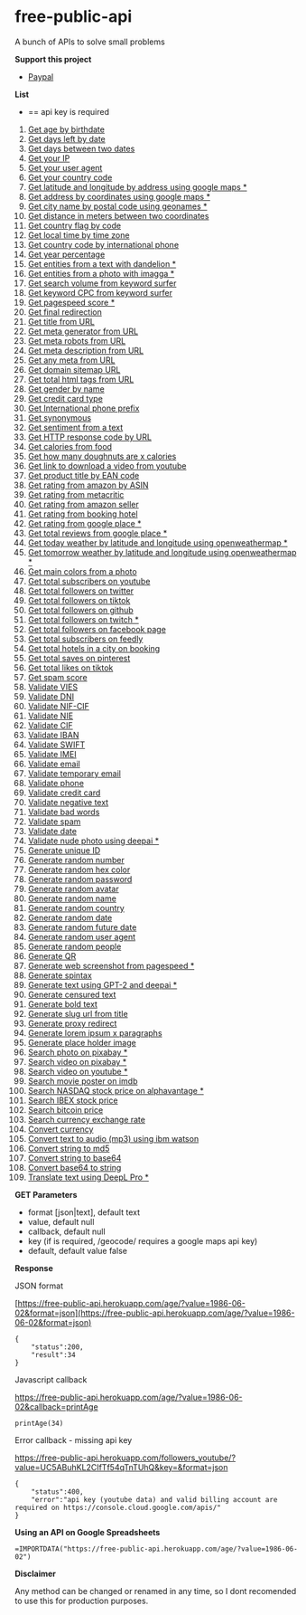 # free-public-api
 
A bunch of APIs to solve small problems 

**Support this project**

- [Paypal](https://paypal.me/miquelcamps)

**List**

* == api key is required

1. [Get age by birthdate](https://free-public-api.herokuapp.com/age/?value=1986-06-02)
1. [Get days left by date](https://free-public-api.herokuapp.com/days_left/?value=2020-12-31)
1. [Get days between two dates](https://free-public-api.herokuapp.com/days_between/?value=2020-10-01,2020-10-09)
1. [Get your IP](https://free-public-api.herokuapp.com/user_ip/)
1. [Get your user agent](https://free-public-api.herokuapp.com/user_agent/)
1. [Get your country code](https://free-public-api.herokuapp.com/user_country/)
1. [Get latitude and longitude by address using google maps *](https://free-public-api.herokuapp.com/geocode/?value=calle%20d%27ulla%2017%2C%20torroella%20de%20montgri&key=)
1. [Get address by coordinates using google maps *](https://free-public-api.herokuapp.com/geocode_reverse/?value=42.0412139,3.1251759&key=)
1. [Get city name by postal code using geonames *](https://free-public-api.herokuapp.com/city_name_by_postal_code/?value=28922&country=ES&key=)
1. [Get distance in meters between two coordinates](https://free-public-api.herokuapp.com/distance_coordinates/?value=11.657740,77.766270-11.074820,77.002160)
1. [Get country flag by code](https://free-public-api.herokuapp.com/country_flag/?value=ES)
1. [Get local time by time zone](https://free-public-api.herokuapp.com/local_time/?value=Europe/Madrid)
1. [Get country code by international phone](https://free-public-api.herokuapp.com/country_phone_prefix_reverse/?value=49%2089%20123%20456%20789)
1. [Get year percentage](https://free-public-api.herokuapp.com/year_percentage/)
1. [Get entities from a text with dandelion *](https://free-public-api.herokuapp.com/entities_text/?value=The%20Mona%20Lisa%20is%20a%2016th%20century%20oil%20painting%20created%20by%20Leonardo.%20It%27s%20held%20at%20the%20Louvre%20in%20Paris.&lang=en&key=)
1. [Get entities from a photo with imagga *](https://free-public-api.herokuapp.com/entities_photo/?value=https://cdn.shopify.com/s/files/1/0222/9834/products/novase_2048x2048.jpg&lang=en&key=&secret=)
1. [Get search volume from keyword surfer](https://free-public-api.herokuapp.com/seo_search_volume/?value=vestidos+de+novia&country=es)
1. [Get keyword CPC from keyword surfer](https://free-public-api.herokuapp.com/seo_keyword_cpc/?value=vestidos+de+novia&country=es)
1. [Get pagespeed score *](https://free-public-api.herokuapp.com/pagespeed_score/?value=https://github.com/&device=mobile&key=)
1. [Get final redirection](https://free-public-api.herokuapp.com/final_redirect/?value=https://t.co/PAzsIQVNhg)
1. [Get title from URL](https://free-public-api.herokuapp.com/web_title/?value=https://ayudawp.com/)
1. [Get meta generator from URL](https://free-public-api.herokuapp.com/web_meta_generator/?value=https://ayudawp.com/)
1. [Get meta robots from URL](https://free-public-api.herokuapp.com/web_meta_robots/?value=https://ayudawp.com/)
1. [Get meta description from URL](https://free-public-api.herokuapp.com/web_meta_description/?value=https://ayudawp.com/)
1. [Get any meta from URL](https://free-public-api.herokuapp.com/web_meta/?value=https://ayudawp.com/&name=og:image)
1. [Get domain sitemap URL](https://free-public-api.herokuapp.com/web_sitemap/?value=vivirenremoto.com)
1. [Get total html tags from URL](https://free-public-api.herokuapp.com/web_count_html_tags/?value=https://ayudawp.com/)
1. [Get gender by name](https://free-public-api.herokuapp.com/gender_name/?value=silvia)
1. [Get credit card type](https://free-public-api.herokuapp.com/credit_card_type/?value=4242424242424242)
1. [Get International phone prefix](https://free-public-api.herokuapp.com/country_phone_prefix/?value=ES)
1. [Get synonymous](https://free-public-api.herokuapp.com/synonymous/?value=avi%C3%B3n&lang=es)
1. [Get sentiment from a text](https://free-public-api.herokuapp.com/sentiment_text/?value=el+trabajo+de+juan+es+una+mierda&lang=es)
1. [Get HTTP response code by URL](https://free-public-api.herokuapp.com/http_response_code/?value=https://github.com/)
1. [Get calories from food](https://free-public-api.herokuapp.com/food_calories/?value=banana)
1. [Get how many doughnuts are x calories](https://free-public-api.herokuapp.com/calories_to_doughnut/?value=380000)
1. [Get link to download a video from youtube](https://free-public-api.herokuapp.com/youtube_mp4/?value=https://www.youtube.com/watch?v=oNXzMBA9VU4)
1. [Get product title by EAN code](https://free-public-api.herokuapp.com/product_title_ean/?value=5030917291098&country=ES)
1. [Get rating from amazon by ASIN](https://free-public-api.herokuapp.com/rating_amazon/?value=B07PHPXHQS&country=ES)
1. [Get rating from metacritic](https://free-public-api.herokuapp.com/rating_metacritic/?value=crash+4&type=game)
1. [Get rating from amazon seller](https://free-public-api.herokuapp.com/rating_amazon_seller/?value=ATE7Q42V0E18G&domain=amazon.com)
1. [Get rating from booking hotel](https://free-public-api.herokuapp.com/rating_booking/?value=/hotel/es/coblanca-27.es.html)
1. [Get rating from google place *](https://free-public-api.herokuapp.com/rating_google_business/?value=ChIJozQUqiQ9uxIRGuHqxjciIOw&key=)
1. [Get total reviews from google place *](https://free-public-api.herokuapp.com/reviews_google_business/?value=ChIJozQUqiQ9uxIRGuHqxjciIOw&key=)
1. [Get today weather by latitude and longitude using openweathermap *](https://free-public-api.herokuapp.com/weather_today/?value=40.4378698,-3.8196207&lang=es&units=metric&key=)
1. [Get tomorrow weather by latitude and longitude using openweathermap *](https://free-public-api.herokuapp.com/weather_tomorrow/?value=40.4378698,-3.8196207&lang=es&units=metric&key=)
1. [Get main colors from a photo](https://free-public-api.herokuapp.com/photo_colors/?value=https://images.unsplash.com/photo-1526047932273-341f2a7631f9?ixlib=rb-1.2.1&ixid=eyJhcHBfaWQiOjEyMDd9&auto=format&fit=crop&w=400&q=60)
1. [Get total subscribers on youtube](https://free-public-api.herokuapp.com/followers_youtube/?value=UC5ABuhKL2CIfTf54qTnTUhQ&key=)
1. [Get total followers on twitter](https://free-public-api.herokuapp.com/followers_twitter/?value=vivirenremoto)
1. [Get total followers on tiktok](https://free-public-api.herokuapp.com/followers_tiktok/?value=campamentoweb)
1. [Get total followers on github](https://free-public-api.herokuapp.com/followers_github/?value=vivirenremoto)
1. [Get total followers on twitch *](https://free-public-api.herokuapp.com/followers_twitch/?value=58431987&key=)
1. [Get total followers on facebook page](https://free-public-api.herokuapp.com/followers_facebook_page/?value=betabeers)
1. [Get total subscribers on feedly](https://free-public-api.herokuapp.com/followers_feedly/?value=https://loogic.com/feed/)
1. [Get total hotels in a city on booking](https://free-public-api.herokuapp.com/total_booking_hotels_city/?value=-390625)
1. [Get total saves on pinterest](https://free-public-api.herokuapp.com/likes_pinterest/?value=http://www.ejerciciosinglesonline.com/new-exercises/ex1-tiempos-verbales/)
1. [Get total likes on tiktok](https://free-public-api.herokuapp.com/likes_tiktok/?value=campamentoweb/video/6853057224533691654)
1. [Get spam score](https://free-public-api.herokuapp.com/spam_score/?value=esto+es+viagra&lang=es)
1. [Validate VIES](https://free-public-api.herokuapp.com/validate_vies/?value=LU20260743)
1. [Validate DNI](https://free-public-api.herokuapp.com/validate_dni/?value=65839957L)
1. [Validate NIF-CIF](https://free-public-api.herokuapp.com/validate_nif/?value=65839957L)
1. [Validate NIE](https://free-public-api.herokuapp.com/validate_nie/?value=Y9945517D)
1. [Validate CIF](https://free-public-api.herokuapp.com/validate_cif/?value=A62134341)
1. [Validate IBAN](https://free-public-api.herokuapp.com/validate_iban/?value=ES6621000418401234567891)
1. [Validate SWIFT](https://free-public-api.herokuapp.com/validate_swift/?value=BSCHESMMXXX)
1. [Validate IMEI](https://free-public-api.herokuapp.com/validate_imei/?value=868932036356090)
1. [Validate email](https://free-public-api.herokuapp.com/validate_email/?value=account@domain.com)
1. [Validate temporary email](https://free-public-api.herokuapp.com/validate_temporary_mail/?value=mj8bee+9hm5krag6bx58@sharklasers.com)
1. [Validate phone](https://free-public-api.herokuapp.com/validate_phone/?value=49%2089%20123%20456%20789)
1. [Validate credit card](https://free-public-api.herokuapp.com/validate_credit_card/?value=4242424242424242)
1. [Validate negative text](https://free-public-api.herokuapp.com/validate_negative/?value=you%20are%20a%20son%20of%20a%20bitch&lang=en)
1. [Validate bad words](https://free-public-api.herokuapp.com/validate_bad_words/?value=fuck%20you&lang=en)
1. [Validate spam](https://free-public-api.herokuapp.com/validate_spam/?value=crazy+deal+free+viagra)
1. [Validate date](https://free-public-api.herokuapp.com/validate_date/?value=2001-02-29)
1. [Validate nude photo using deepai *](https://free-public-api.herokuapp.com/validate_nude_photo/?value=https://cdn.cdnparenting.com/articles/2019/05/08123232/1175510683-H.jpg&key=)
1. [Generate unique ID](https://free-public-api.herokuapp.com/generate_id/)
1. [Generate random number](https://free-public-api.herokuapp.com/generate_number/?value=50-100)
1. [Generate random hex color](https://free-public-api.herokuapp.com/generate_color/)
1. [Generate random password](https://free-public-api.herokuapp.com/generate_password/?length=8)
1. [Generate random avatar](https://free-public-api.herokuapp.com/generate_avatar/)
1. [Generate random name](https://free-public-api.herokuapp.com/generate_name/?value=female)
1. [Generate random country](https://free-public-api.herokuapp.com/generate_country/)
1. [Generate random date](https://free-public-api.herokuapp.com/generate_date/)
1. [Generate random future date](https://free-public-api.herokuapp.com/generate_future_date/)
1. [Generate random user agent](https://free-public-api.herokuapp.com/generate_user_agent/)
1. [Generate random people](https://free-public-api.herokuapp.com/generate_people/?limit=5&format=json)
1. [Generate QR](https://free-public-api.herokuapp.com/generate_qr/?value=https://github.com/&size=200)
1. [Generate web screenshot from pagespeed *](https://free-public-api.herokuapp.com/screenshot/?value=https://github.com/&device=mobile&key=)
1. [Generate spintax](https://free-public-api.herokuapp.com/spintax?value=el%20avi%C3%B3n%20es%20muy%20grande&lang=es)
1. [Generate text using GPT-2 and deepai *](https://free-public-api.herokuapp.com/generate_text/?value=macbook+pro&key=)
1. [Generate censured text](https://free-public-api.herokuapp.com/censured_text/?value=you%20are%20a%20son%20of%20a%20bitch&lang=en)
1. [Generate bold text](https://free-public-api.herokuapp.com/bold_text/?value=hola)
1. [Generate slug url from title](https://free-public-api.herokuapp.com/slug/?value=Koeman%20se%20estrena%20con%20victoria%20y%20con%20Messi%20como%20titular&delimeter=-&stop_words=0&domain=https://marca.com)
1. [Generate proxy redirect](https://free-public-api.herokuapp.com/proxy_redirect/?value=https://loogic.com/)
1. [Generate lorem ipsum x paragraphs](https://free-public-api.herokuapp.com/generate_lorem_ipsum/?value=10)
1. [Generate place holder image](https://free-public-api.herokuapp.com/generate_image_placeholder/?value=300x200&text=hola&background_color=aaaaaa&text_color=000000&font_size=30)
1. [Search photo on pixabay *](https://free-public-api.herokuapp.com/search_photo/?value=dog&key=)
1. [Search video on pixabay *](https://free-public-api.herokuapp.com/search_video/?value=london&key=)
1. [Search video on youtube *](https://free-public-api.herokuapp.com/search_youtube/?value=rickroll&key=)
1. [Search movie poster on imdb](https://free-public-api.herokuapp.com/movie_poster/?value=the+sixth+sense)
1. [Search NASDAQ stock price on alphavantage *](https://free-public-api.herokuapp.com/stock_price_nasdaq/?value=MSFT&key=)
1. [Search IBEX stock price](https://free-public-api.herokuapp.com/stock_price_ibex/?value=APPL)
1. [Search bitcoin price](https://free-public-api.herokuapp.com/bitcoin_price/?currency=EUR)
1. [Search currency exchange rate](https://free-public-api.herokuapp.com/currency_exchange_rate/?value=EUR-USD)
1. [Convert currency](https://free-public-api.herokuapp.com/currency_conversor/?value=EUR-USD&amount=10&precision=2)
1. [Convert text to audio (mp3) using ibm watson](https://free-public-api.herokuapp.com/speech/?value=hola&voice=es-ES_EnriqueVoice)
1. [Convert string to md5](https://free-public-api.herokuapp.com/encode_md5/?value=string)
1. [Convert string to base64](https://free-public-api.herokuapp.com/encode_base64/?value=string)
1. [Convert base64 to string](https://free-public-api.herokuapp.com/decode_base64/?value=c3RyaW5n)
1. [Translate text using DeepL Pro *](https://free-public-api.herokuapp.com/translate/?value=hola&from=es&to=en&key=)

**GET Parameters**

- format [json|text], default text
- value, default null
- callback, default null
- key (if is required, /geocode/ requires a google maps api key)
- default, default value false

**Response**

JSON format

[https://free-public-api.herokuapp.com/age/?value=1986-06-02&format=json](https://free-public-api.herokuapp.com/age/?value=1986-06-02&format=json)

```
{
    "status":200,
    "result":34
}
```

Javascript callback

https://free-public-api.herokuapp.com/age/?value=1986-06-02&callback=printAge

```
printAge(34)
```

Error callback - missing api key

https://free-public-api.herokuapp.com/followers_youtube/?value=UC5ABuhKL2CIfTf54qTnTUhQ&key=&format=json

```
{
    "status":400,
    "error":"api key (youtube data) and valid billing account are required on https://console.cloud.google.com/apis/"
}
```

**Using an API on Google Spreadsheets**

```
=IMPORTDATA("https://free-public-api.herokuapp.com/age/?value=1986-06-02")
```

**Disclaimer**

Any method can be changed or renamed in any time, so I dont recomended to use this for production purposes.
